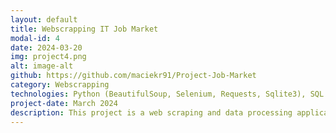 ```yaml
---
layout: default
title: Webscrapping IT Job Market
modal-id: 4
date: 2024-03-20
img: project4.png
alt: image-alt
github: https://github.com/maciekr91/Project-Job-Market
category: Webscrapping
technologies: Python (BeautifulSoup, Selenium, Requests, Sqlite3), SQL
project-date: March 2024
description: This project is a web scraping and data processing application designed to extract, process, and store job offer data from two most popular job searching websites for IT branch in Poland justjoin.it and pracuj.pl. It's tailored for users interested in aggregating job market informations, including details like job titles, companies, salaries, locations, and technologies. This tool is particularly useful for job market analysis (which is the subject of my next project) and personal job search.
---
```


